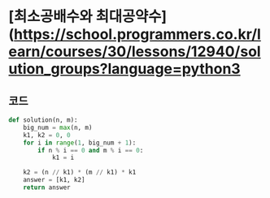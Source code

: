 # [최소공배수와 최대공약수](https://school.programmers.co.kr/learn/courses/30/lessons/12940/solution_groups?language=python3

## 코드
```python
def solution(n, m):
    big_num = max(n, m)
    k1, k2 = 0, 0
    for i in range(1, big_num + 1):
        if n % i == 0 and m % i == 0:
            k1 = i

    k2 = (n // k1) * (m // k1) * k1
    answer = [k1, k2]
    return answer

```